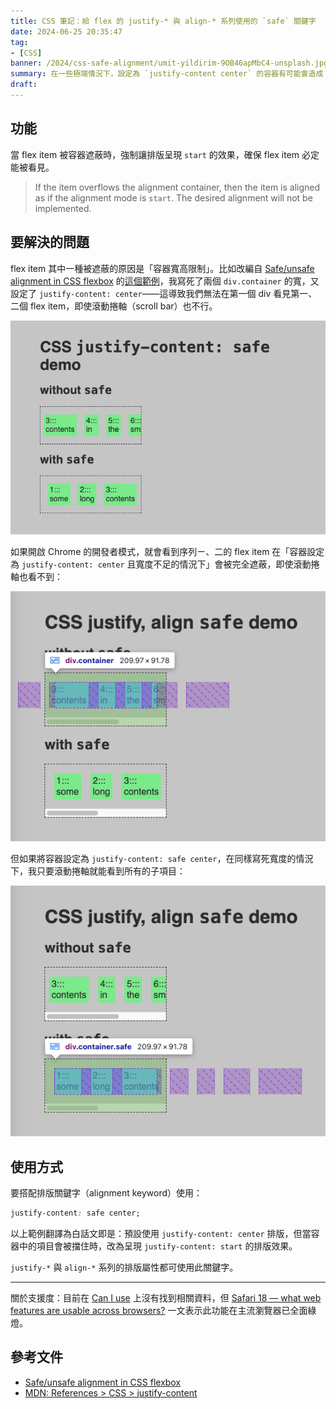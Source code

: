 ```yaml
---
title: CSS 筆記：給 flex 的 justify-* 與 align-* 系列使用的 `safe` 關鍵字
date: 2024-06-25 20:35:47
tag:
- [CSS]
banner: /2024/css-safe-alignment/umit-yildirim-9OB46apMbC4-unsplash.jpg
summary: 在一些極端情況下，設定為 `justify-content center` 的容器有可能會造成 flex item 從畫面上消失，但現在你可以使用 `safe` 這個已經被主流瀏覽器支援的關鍵字來解決問題 🎉
draft: 
---
```


## 功能

當 flex item 被容器遮蔽時，強制讓排版呈現 `start` 的效果，確保 flex item 必定能被看見。

> If the item overflows the alignment container, then the item is aligned as if the alignment mode is `start`. The desired alignment will not be implemented.

## 要解決的問題

flex item 其中一種被遮蔽的原因是「容器寬高限制」。比如改編自 [Safe/unsafe alignment in CSS flexbox](https://www.stefanjudis.com/today-i-learned/safe-unsafe-alignment-in-css-flexbox/) 的[這個範例](https://codepen.io/Charlie7779/pen/KKLRxzB?editors=1100)，我寫死了兩個 `div.container` 的寬，又設定了 `justify-content: center`——這導致我們無法在第一個 div 看見第一、二個 flex item，即使滾動捲軸（scroll bar）也不行。

![a demo image for CSS justify-content no-safe and safe](/2024/css-safe-alignment/demo.png)

如果開啟 Chrome 的開發者模式，就會看到序列ㄧ、二的 flex item 在「容器設定為 `justify-content: center` 且寬度不足的情況下」會被完全遮蔽，即使滾動捲軸也看不到：

![inspect justify-content no safe from Chrome dev tool](/2024/css-safe-alignment/justify-content-no-safe.png)

但如果將容器設定為 `justify-content: safe center`，在同樣寫死寬度的情況下，我只要滾動捲軸就能看到所有的子項目：

![inspect justify-content safe from Chrome dev tool](/2024/css-safe-alignment/justify-content-with-safe.png)

## 使用方式

要搭配排版關鍵字（alignment keyword）使用：

```css
justify-content: safe center;
```

以上範例翻譯為白話文即是：預設使用 `justify-content: center` 排版，但當容器中的項目會被擋住時，改為呈現 `justify-content: start` 的排版效果。

`justify-*` 與 `align-*` 系列的排版屬性都可使用此關鍵字。

---

關於支援度：目前在 [Can I use](https://caniuse.com/) 上沒有找到相關資料，但 [Safari 18 — what web features are usable across browsers?](https://www.stefanjudis.com/blog/safari-18-what-web-features-are-usable-across-browsers/#safe-flexbox-alignment) 一文表示此功能在主流瀏覽器已全面綠燈。

## 參考文件

- [Safe/unsafe alignment in CSS flexbox](https://www.stefanjudis.com/today-i-learned/safe-unsafe-alignment-in-css-flexbox/)
- [MDN: References > CSS > justify-content](https://developer.mozilla.org/en-US/docs/Web/CSS/justify-content)

